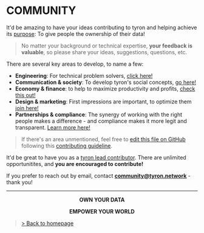 # COMMUNITY
It'd be amazing to have your ideas contributing to tyron and helping achieve its [purpose](https://www.tyron.network/#the-purpose-of-tyron): To give people the ownership of their data!  

> No matter your background or technical expertise, **your feedback is valuable**, so please share your ideas, suggestions, questions, etc.

There are several key areas to develop, to name a few: 
- **Engineering**: For technical problem solvers, [click here!](https://github.com/tyronNetwork/tyron/blob/master/community/contributors/engineering.md)
- **Communication & society**: To develop tyron's social concepts, [go here!](https://github.com/tyronNetwork/tyron/blob/master/community/contributors/communication&society.md)
- **Economy & finance**: to help to maximize productivity and profits, [check this out!](https://github.com/tyronNetwork/tyron/blob/master/community/contributors/economy&finance.md)
- **Design & marketing**: First impressions are important, to optimize them [join here!](https://github.com/tyronNetwork/tyron/blob/master/community/contributors/design&marketing.md)
- **Partnerships & compliance**: The synergy of working with the right people makes a difference - and compliance makes it more legit and transparent. [Learn more here!](https://github.com/tyronNetwork/tyron/blob/master/community/contributors/partnerships&compliance.md)
> If there's an area unmentioned, feel free to [edit this file on GitHub](https://github.com/tyronNetwork/tyron/blob/master/community/README.md) following this [contributing guideline](https://github.com/tyronNetwork/tyron/blob/master/CONTRIBUTING.md).

It'd be great to have you as a [tyron lead contributor](./leadContributors.md). There are unlimited opportunitites, and **you are encouraged to contribute!**

If you prefer to reach out by email, contact **community@tyron.network** - thank you!


---

<div style="text-align:center">
 <p><b>OWN YOUR DATA</b></p>
 <p><b>EMPOWER YOUR WORLD</b></p>
</div>

> <a href="/"> > Back to homepage </a>
